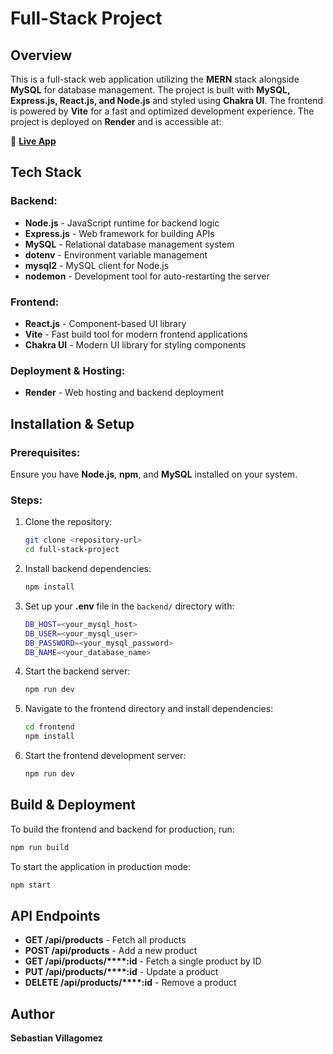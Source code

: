 # Full-Stack Project

## Overview

This is a full-stack web application utilizing the **MERN** stack alongside **MySQL** for database management. The project is built with **MySQL, Express.js, React.js, and Node.js** and styled using **Chakra UI**. The frontend is powered by **Vite** for a fast and optimized development experience. The project is deployed on **Render** and is accessible at:

🔗 [**Live App**](https://mern-api-store.onrender.com)

## Tech Stack

### Backend:

- **Node.js** - JavaScript runtime for backend logic
- **Express.js** - Web framework for building APIs
- **MySQL** - Relational database management system
- **dotenv** - Environment variable management
- **mysql2** - MySQL client for Node.js
- **nodemon** - Development tool for auto-restarting the server

### Frontend:

- **React.js** - Component-based UI library
- **Vite** - Fast build tool for modern frontend applications
- **Chakra UI** - Modern UI library for styling components

### Deployment & Hosting:

- **Render** - Web hosting and backend deployment

## Installation & Setup

### Prerequisites:

Ensure you have **Node.js**, **npm**, and **MySQL** installed on your system.

### Steps:

1. Clone the repository:
   ```sh
   git clone <repository-url>
   cd full-stack-project
   ```
2. Install backend dependencies:
   ```sh
   npm install
   ```
3. Set up your **.env** file in the `backend/` directory with:
   ```sh
   DB_HOST=<your_mysql_host>
   DB_USER=<your_mysql_user>
   DB_PASSWORD=<your_mysql_password>
   DB_NAME=<your_database_name>
   ```
4. Start the backend server:
   ```sh
   npm run dev
   ```
5. Navigate to the frontend directory and install dependencies:
   ```sh
   cd frontend
   npm install
   ```
6. Start the frontend development server:
   ```sh
   npm run dev
   ```

## Build & Deployment

To build the frontend and backend for production, run:

```sh
npm run build
```

To start the application in production mode:

```sh
npm start
```

## API Endpoints

- **GET /api/products** - Fetch all products
- **POST /api/products** - Add a new product
- **GET /api/products/****:id** - Fetch a single product by ID
- **PUT /api/products/****:id** - Update a product
- **DELETE /api/products/****:id** - Remove a product

## Author

**Sebastian Villagomez**